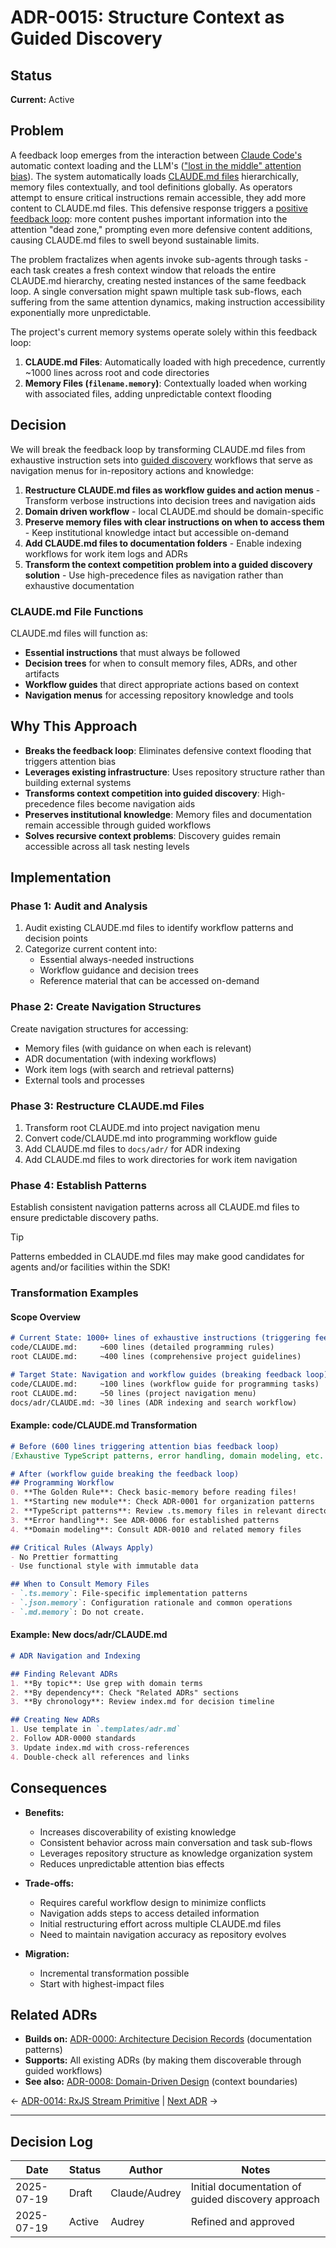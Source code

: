 # ADR-0015: Structure Context as Guided Discovery

## Status

**Current:** Active

## Problem

A feedback loop emerges from the interaction between [Claude Code's](https://docs.anthropic.com/en/docs/claude-code) automatic context loading and the LLM's (["lost in the middle" attention bias](https://arxiv.org/abs/2406.16008)). The system automatically loads [CLAUDE.md files](https://docs.anthropic.com/en/docs/claude-code/memory) hierarchically, memory files contextually, and tool definitions globally. As operators attempt to ensure critical instructions remain accessible, they add more content to CLAUDE.md files. This defensive response triggers a [positive feedback loop](https://en.wikipedia.org/wiki/Positive_feedback): more content pushes important information into the attention "dead zone," prompting even more defensive content additions, causing CLAUDE.md files to swell beyond sustainable limits.

The problem fractalizes when agents invoke sub-agents through tasks - each task creates a fresh context window that reloads the entire CLAUDE.md hierarchy, creating nested instances of the same feedback loop. A single conversation might spawn multiple task sub-flows, each suffering from the same attention dynamics, making instruction accessibility exponentially more unpredictable.

The project's current memory systems operate solely within this feedback loop:

1. **CLAUDE.md Files**: Automatically loaded with high precedence, currently ~1000 lines across root and code directories
2. **Memory Files (`filename.memory`)**: Contextually loaded when working with associated files, adding unpredictable context flooding

## Decision

We will break the feedback loop by transforming CLAUDE.md files from exhaustive instruction sets into [guided discovery](https://startmontessori.com/glossary/guided-discovery/) workflows that serve as navigation menus for in-repository actions and knowledge:

1. **Restructure CLAUDE.md files as workflow guides and action menus** - Transform verbose instructions into decision trees and navigation aids
2. **Domain driven workflow** - local CLAUDE.md should be domain-specific
3. **Preserve memory files with clear instructions on when to access them** - Keep institutional knowledge intact but accessible on-demand
4. **Add CLAUDE.md files to documentation folders** - Enable indexing workflows for work item logs and ADRs
5. **Transform the context competition problem into a guided discovery solution** - Use high-precedence files as navigation rather than exhaustive documentation

### CLAUDE.md File Functions

CLAUDE.md files will function as:
- **Essential instructions** that must always be followed
- **Decision trees** for when to consult memory files, ADRs, and other artifacts
- **Workflow guides** that direct appropriate actions based on context
- **Navigation menus** for accessing repository knowledge and tools

## Why This Approach

- **Breaks the feedback loop**: Eliminates defensive context flooding that triggers attention bias
- **Leverages existing infrastructure**: Uses repository structure rather than building external systems
- **Transforms context competition into guided discovery**: High-precedence files become navigation aids
- **Preserves institutional knowledge**: Memory files and documentation remain accessible through guided workflows
- **Solves recursive context problems**: Discovery guides remain accessible across all task nesting levels

## Implementation

### Phase 1: Audit and Analysis

1. Audit existing CLAUDE.md files to identify workflow patterns and decision points
2. Categorize current content into:
   - Essential always-needed instructions
   - Workflow guidance and decision trees
   - Reference material that can be accessed on-demand

### Phase 2: Create Navigation Structures

Create navigation structures for accessing:
- Memory files (with guidance on when each is relevant)
- ADR documentation (with indexing workflows)
- Work item logs (with search and retrieval patterns)
- External tools and processes

### Phase 3: Restructure CLAUDE.md Files

1. Transform root CLAUDE.md into project navigation menu
2. Convert code/CLAUDE.md into programming workflow guide
3. Add CLAUDE.md files to `docs/adr/` for ADR indexing
4. Add CLAUDE.md files to work directories for work item navigation

### Phase 4: Establish Patterns

Establish consistent navigation patterns across all CLAUDE.md files to ensure predictable discovery paths.

> [!TIP]
> Patterns embedded in CLAUDE.md files may make good candidates for agents and/or facilities within the SDK!

### Transformation Examples

#### Scope Overview

```markdown
# Current State: 1000+ lines of exhaustive instructions (triggering feedback loop)
code/CLAUDE.md:     ~600 lines (detailed programming rules)
root CLAUDE.md:     ~400 lines (comprehensive project guidelines)

# Target State: Navigation and workflow guides (breaking feedback loop)
code/CLAUDE.md:     ~100 lines (workflow guide for programming tasks)
root CLAUDE.md:     ~50 lines (project navigation menu)
docs/adr/CLAUDE.md: ~30 lines (ADR indexing and search workflow)
```

#### Example: code/CLAUDE.md Transformation

```markdown
# Before (600 lines triggering attention bias feedback loop)
[Exhaustive TypeScript patterns, error handling, domain modeling, etc...]

# After (workflow guide breaking the feedback loop)
## Programming Workflow
0. **The Golden Rule**: Check basic-memory before reading files!
1. **Starting new module**: Check ADR-0001 for organization patterns
2. **TypeScript patterns**: Review .ts.memory files in relevant directories
3. **Error handling**: See ADR-0006 for established patterns
4. **Domain modeling**: Consult ADR-0010 and related memory files

## Critical Rules (Always Apply)
- No Prettier formatting
- Use functional style with immutable data

## When to Consult Memory Files
- `.ts.memory`: File-specific implementation patterns
- `.json.memory`: Configuration rationale and common operations
- `.md.memory`: Do not create.
```

#### Example: New docs/adr/CLAUDE.md

```markdown
# ADR Navigation and Indexing

## Finding Relevant ADRs
1. **By topic**: Use grep with domain terms
2. **By dependency**: Check "Related ADRs" sections
3. **By chronology**: Review index.md for decision timeline

## Creating New ADRs
1. Use template in `.templates/adr.md`
2. Follow ADR-0000 standards
3. Update index.md with cross-references
4. Double-check all references and links
```

## Consequences

- **Benefits:**
  - Increases discoverability of existing knowledge
  - Consistent behavior across main conversation and task sub-flows
  - Leverages repository structure as knowledge organization system
  - Reduces unpredictable attention bias effects

- **Trade-offs:**
  - Requires careful workflow design to minimize conflicts
  - Navigation adds steps to access detailed information
  - Initial restructuring effort across multiple CLAUDE.md files
  - Need to maintain navigation accuracy as repository evolves

- **Migration:**
  - Incremental transformation possible
  - Start with highest-impact files

## Related ADRs

- **Builds on:** [ADR-0000: Architecture Decision Records](0000-architecture-decision-records.md) (documentation patterns)
- **Supports:** All existing ADRs (by making them discoverable through guided workflows)
- **See also:** [ADR-0008: Domain-Driven Design](0008-domain-driven-design.md) (context boundaries)

← [ADR-0014: RxJS Stream Primitive](0014-rxjs-stream-primitive.md) | [Next ADR](0016-filename.md) →

---

## Decision Log

| Date | Status | Author | Notes |
|------|--------|--------|-------|
| 2025-07-19 | Draft | Claude/Audrey | Initial documentation of guided discovery approach |
| 2025-07-19 | Active | Audrey | Refined and approved |
